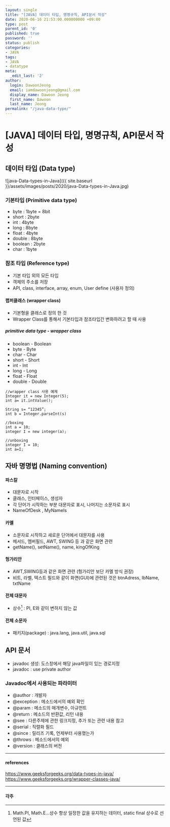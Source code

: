 ```yaml
---
layout: single
title: "[JAVA] 데이터 타입, 명명규칙, API문서 작성"
date: 2020-06-16 21:53:00.000000000 +09:00
type: post
parent_id: '0'
published: true
password: ''
status: publish
categories:
- JAVA
tags:
- JAVA
- datatype
meta:
  _edit_last: '2'
author:
  login: DawoonJeong
  email: iamdawoonjeong@gmail.com
  display_name: Dawoon Jeong
  first_name: Dawoon
  last_name: Jeong
permalink: "/java-data-type/"
---
```

# [JAVA] 데이터 타입, 명명규칙, API문서 작성

## 데이터 타입 (Data type)


![java-Data-types-in-Java]({{ site.baseurl }}/assets/images/posts/2020/java-Data-types-in-Java.jpg)


### 기본타입 (Primitive data type)
- byte : 1byte = 8bit
- short : 2byte
- int  : 4byte
- long : 8byte
- float : 4byte
- double  : 8byte
- boolean : 2byte
- char : 1byte


### 참조 타입 (Reference type)
- 기본 타입 외의 모든 타입
- 객체의 주소를 저장  
- API, class, interface, array, enum, User define (사용자 정의)


#### 랩퍼클래스 (wrapper class)
- 기본형을 클래스로 정의 한 것
- Wrapper Class를 통해서 기본타입과 참조타입간 변화하려고 할 때 사용

##### primitive data type - wrapper class
- boolean - Boolean
- byte - Byte
- char - Char
- short - Short
- int - Int
- long - Long
- float - Float
- double - Double

```
//wrapper class 사용 예제
Integer it = new Integer(5);
int a= it.intValue();

String s= “12345”;
int b = Integer.parseInt(s)
```

```
//boxing
int a = 10;
integer I = new integer(a);

//unboxing
integer I = 10;
int a=I;
```

## 자바 명명법 (Naming convention)
#### 파스칼
- 대문자로 시작
- 클래스, 인터페이스, 생성자
- 각 단어가 시작하는 부분 대문자로 표시, 나머지는 소문자로 표시
- NameOfDesk , MyNameIs

#### 카멜
- 소문자로 시작하고 새로운 단어에서 대문자를 사용
- 메서드, 멤버필드, AWT, SWING 등 과 같은 화면 관련
- getName(), setName(), name, kingOfKing

#### 헝가리안
- AWT,SWING등과 같은 화면 관련 (헝가리안 보단 카멜 방식 권장)
- 비트, 라벨, 텍스트 필드와 같이 화면(GUI)에 관련된 것은 btnAdress, IbName, txtName

#### 전체 대문자
-  상수[^1] : PI, E와 같이 변하지 않는 값

#### 전체 소문자
- 패키지(package) : java.lang, java.util, java.sql

## API 문서
- javadoc 생성: 도스창에서 해당 java파일이 있는 경로지정
- javadoc : use private author

### Javadoc에서 사용되는 파라미터
- @author : 개발자
- @exception : 메소드에서의 예외 확인
- @param : 메소드의 매개변수, 아규먼트
- @return : 메소드의 반환값, 리턴 내용
- @see : 다른주제에 관한 링크지정, 추가 또는 관련 내용 참고
- @serial : 직렬화 필드
- @since : 릴리즈 기록, 언제부터 사용했는가
- @throws : 메소드에서의 예외
- @version : 클래스의 버전


---
#### references
<https://www.geeksforgeeks.org/data-types-in-java/>  
<https://www.geeksforgeeks.org/wrapper-classes-java/>  


---
#### 각주
[^1]:  Math.PI, Math.E…상수 항상 일정한 값을 유지하는 데이터, static final 상수로 선언된 값
